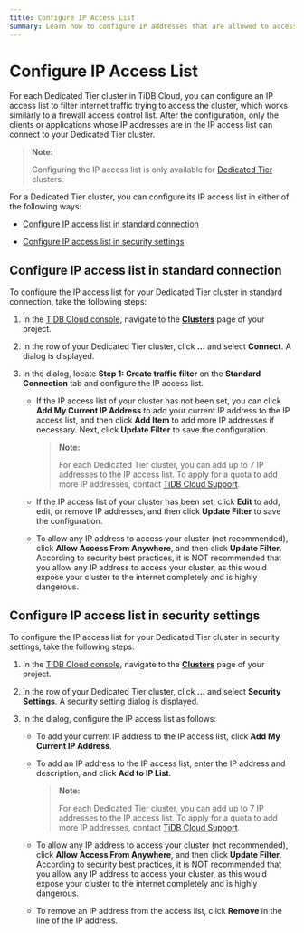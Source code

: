 ```yaml
---
title: Configure IP Access List
summary: Learn how to configure IP addresses that are allowed to access your Dedicated Tier cluster.
---
```


# Configure IP Access List

For each Dedicated Tier cluster in TiDB Cloud, you can configure an IP access list to filter internet traffic trying to access the cluster, which works similarly to a firewall access control list. After the configuration, only the clients or applications whose IP addresses are in the IP access list can connect to your Dedicated Tier cluster.

> **Note:**
>
> Configuring the IP access list is only available for [Dedicated Tier](/tidb-cloud/select-cluster-tier.md#dedicated-tier) clusters.

For a Dedicated Tier cluster, you can configure its IP access list in either of the following ways:

- [Configure IP access list in standard connection](#configure-ip-access-list-in-standard-connection)

- [Configure IP access list in security settings](#configure-ip-access-list-in-security-settings)

## Configure IP access list in standard connection

To configure the IP access list for your Dedicated Tier cluster in standard connection, take the following steps:

1. In the [TiDB Cloud console](https://tidbcloud.com/), navigate to the [**Clusters**](https://tidbcloud.com/console/clusters) page of your project.
2. In the row of your Dedicated Tier cluster, click **...** and select **Connect**. A dialog is displayed.
3. In the dialog, locate **Step 1: Create traffic filter** on the **Standard Connection** tab and configure the IP access list.

    - If the IP access list of your cluster has not been set, you can click **Add My Current IP Address** to add your current IP address to the IP access list, and then click **Add Item** to add more IP addresses if necessary. Next, click **Update Filter** to save the configuration.

        > **Note:**
        >
        > For each Dedicated Tier cluster, you can add up to 7 IP addresses to the IP access list. To apply for a quota to add more IP addresses, contact [TiDB Cloud Support](/tidb-cloud/tidb-cloud-support.md).

    - If the IP access list of your cluster has been set, click **Edit** to add, edit, or remove IP addresses, and then click **Update Filter** to save the configuration.

    - To allow any IP address to access your cluster (not recommended), click **Allow Access From Anywhere**, and then click **Update Filter**. According to security best practices, it is NOT recommended that you allow any IP address to access your cluster, as this would expose your cluster to the internet completely and is highly dangerous.

## Configure IP access list in security settings

To configure the IP access list for your Dedicated Tier cluster in security settings, take the following steps:

1. In the [TiDB Cloud console](https://tidbcloud.com/), navigate to the [**Clusters**](https://tidbcloud.com/console/clusters) page of your project.
2. In the row of your Dedicated Tier cluster, click **...** and select **Security Settings**. A security setting dialog is displayed.
3. In the dialog, configure the IP access list as follows:

    - To add your current IP address to the IP access list, click **Add My Current IP Address**.

    - To add an IP address to the IP access list, enter the IP address and description, and click **Add to IP List**.

        > **Note:**
        >
        > For each Dedicated Tier cluster, you can add up to 7 IP addresses to the IP access list. To apply for a quota to add more IP addresses, contact [TiDB Cloud Support](/tidb-cloud/tidb-cloud-support.md).

    - To allow any IP address to access your cluster (not recommended), click **Allow Access From Anywhere**, and then click **Update Filter**. According to security best practices, it is NOT recommended that you allow any IP address to access your cluster, as this would expose your cluster to the internet completely and is highly dangerous.

    - To remove an IP address from the access list, click **Remove** in the line of the IP address.